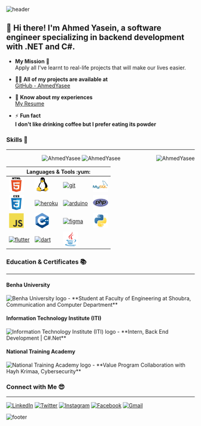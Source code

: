![header](https://capsule-render.vercel.app/api?type=wave&color=gradient&height=200&section=header&text=Welcome%20to%20My%20Magic%20Community!&fontSize=50&fontAlign=50&fontAlignY=45&desc=Hi%20there!%20I'm%20Ahmed%20Yasein,%20a%20Software%20Engineer&descAlign=50&descAlignY=65)

## 👋 Hi there! I'm Ahmed Yasein, a software engineer specializing in backend development with .NET and C#.

- **My Mission** :lying_face: <br>
  Apply all I've learnt to real-life projects that will make our lives easier.

- 👨‍💻 **All of my projects are available at** <br>
  [GitHub - AhmedYasee](https://github.com/AhmedYasee)

- 📄 **Know about my experiences** <br>
  [My Resume](https://drive.google.com/file/d/1cupTqWUsFGE256Cds-vKUK6ObZUOOtJT/view?usp=sharing)

- ⚡ **Fun fact** <br>
  **I don't like drinking coffee but I prefer eating its powder**

### Skills :star_struck:
---

<p align="center">
  <img width="350px" src="https://github-readme-stats.vercel.app/api/top-langs?username=AhmedYasee&show_icons=true&theme=radical&layout=compact" alt="AhmedYasee"/>
  <img width="420px" src="https://github-readme-stats.vercel.app/api?username=AhmedYasee&show_icons=true&theme=radical" alt="AhmedYasee"/>
  <img align="right" src="https://github-readme-streak-stats.herokuapp.com/?user=AhmedYasee&theme=radical" alt="AhmedYasee"/>
</p>

<table>
  <thead>
    <tr>
      <th colspan="4">Languages & Tools :yum:</th>
    </tr>
  </thead>
  <tbody>
    <tr>
      <td><a href="https://www.w3.org/html/" target="_blank" rel="noreferrer"><img src="https://raw.githubusercontent.com/devicons/devicon/master/icons/html5/html5-original-wordmark.svg" alt="html5" width="40" height="40"/></a></td>
      <td><a href="https://www.linux.org/" target="_blank" rel="noreferrer"><img src="https://raw.githubusercontent.com/devicons/devicon/master/icons/linux/linux-original.svg" alt="linux" width="40" height="40"/></a></td>
      <td><a href="https://git-scm.com/" target="_blank" rel="noreferrer"><img src="https://www.vectorlogo.zone/logos/git-scm/git-scm-icon.svg" alt="git" width="40" height="40"/></a></td>
      <td><a href="https://www.mysql.com/" target="_blank" rel="noreferrer"><img src="https://raw.githubusercontent.com/devicons/devicon/master/icons/mysql/mysql-original-wordmark.svg" alt="mysql" width="40" height="40"/></a></td>
    </tr>
    <tr>
      <td><a href="https://www.w3schools.com/css/" target="_blank" rel="noreferrer"><img src="https://raw.githubusercontent.com/devicons/devicon/master/icons/css3/css3-original-wordmark.svg" alt="css3" width="40" height="40"/></a></td>
      <td><a href="https://heroku.com" target="_blank" rel="noreferrer"><img src="https://www.vectorlogo.zone/logos/heroku/heroku-icon.svg" alt="heroku" width="40" height="40"/></a></td>
      <td><a href="https://www.arduino.cc/" target="_blank" rel="noreferrer"><img src="https://cdn.worldvectorlogo.com/logos/arduino-1.svg" alt="arduino" width="40" height="40"/></a></td>
      <td><a href="https://www.php.net" target="_blank" rel="noreferrer"><img src="https://raw.githubusercontent.com/devicons/devicon/master/icons/php/php-original.svg" alt="php" width="40" height="40"/></a></td>
    </tr>
    <tr>
      <td><a href="https://developer.mozilla.org/en-US/docs/Web/JavaScript" target="_blank" rel="noreferrer"><img src="https://raw.githubusercontent.com/devicons/devicon/master/icons/javascript/javascript-original.svg" alt="javascript" width="40" height="40"/></a></td>
      <td><a href="https://www.w3schools.com/cpp/" target="_blank" rel="noreferrer"><img src="https://raw.githubusercontent.com/devicons/devicon/master/icons/cplusplus/cplusplus-original.svg" alt="cplusplus" width="40" height="40"/></a></td>
      <td><a href="https://www.figma.com/" target="_blank" rel="noreferrer"><img src="https://www.vectorlogo.zone/logos/figma/figma-icon.svg" alt="figma" width="40" height="40"/></a></td>
      <td><a href="https://www.python.org" target="_blank" rel="noreferrer"><img src="https://raw.githubusercontent.com/devicons/devicon/master/icons/python/python-original.svg" alt="python" width="40" height="40"/></a></td>
    </tr>
    <tr>
      <td><a href="https://flutter.dev" target="_blank" rel="noreferrer"><img src="https://www.vectorlogo.zone/logos/flutterio/flutterio-icon.svg" alt="flutter" width="40" height="40"/></a></td>
      <td><a href="https://dart.dev" target="_blank" rel="noreferrer"><img src="https://www.vectorlogo.zone/logos/dartlang/dartlang-icon.svg" alt="dart" width="40" height="40"/></a></td>
      <td><a href="https://www.java.com" target="_blank" rel="noreferrer"><img src="https://raw.githubusercontent.com/devicons/devicon/master/icons/java/java-original.svg" alt="java" width="40" height="40"/></a></td>
    </tr>
  </tbody>
</table>

### Education & Certificates :books:
---

#### Benha University
<img src="https://th.bing.com/th/id/R.8e8a90a94083813432628457eb4da146?rik=GNT3JtZh8umQoQ&pid=ImgRaw&r=0" width="40" height="40" alt="Benha University logo"/>
- **Student at Faculty of Engineering at Shoubra, Communication and Computer Department**


#### Information Technology Institute (ITI)
<img src="https://images.wuzzuf-data.net/files/company_logo/Information-Technology-Institute-Egypt-57238-1601285572-og.png" width="40" height="40" alt="Information Technology Institute (ITI) logo"/>
- **Intern, Back End Development | C#.Net**


#### National Training Academy
<img src="https://eicwegypt.com/wp-content/uploads/2022/02/Logo-4.jpg" width="40" height="40" alt="National Training Academy logo"/>
- **Value Program Collaboration with Hayh Krimaa, Cybersecurity**


### Connect with Me :sunglasses:
---

[![LinkedIn](https://img.shields.io/badge/LinkedIn-0077B5?style=for-the-badge&logo=linkedin&logoColor=white)](https://www.linkedin.com/in/ahmed-yaseen-ab9379215/)
[![Twitter](https://img.shields.io/badge/Twitter-1DA1F2?style=for-the-badge&logo=twitter&logoColor=white)](https://twitter.com/)
[![Instagram](https://img.shields.io/badge/Instagram-E4405F?style=for-the-badge&logo=instagram&logoColor=white)](https://instagram.com/)
[![Facebook](https://img.shields.io/badge/Facebook-1877F2?style=for-the-badge&logo=facebook&logoColor=white)](https://facebook.com/)
[![Gmail](https://img.shields.io/badge/Gmail-EA4335?style=for-the-badge&logo=gmail&logoColor=white)](mailto:engahmedyaseen4@gmail.com)

![footer](https://capsule-render.vercel.app/api?type=wave&color=gradient&height=150&section=footer)
